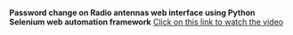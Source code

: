 <b>Password change on Radio antennas web interface using Python Selenium web automation framework</b>
<a href="https://arturfatkul.github.io/webautomation-4radio-antennas/">Сlick on this link to watch the video</a>

